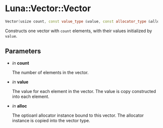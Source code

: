 # Luna::Vector::Vector

```c++
Vector(usize count, const value_type &value, const allocator_type &alloc=allocator_type())
```

Constructs one vector with `count` elements, with their values initialized by `value`. 



## Parameters
* *in* **count**

    The number of elements in the vector. 

* *in* **value**

    The value for each element in the vector. The value is copy constructed into each element. 

* *in* **alloc**

    The optioanl allocator instance bound to this vector. The allocator instance is copied into the vector type. 

